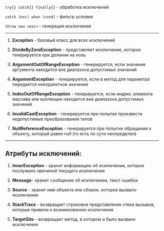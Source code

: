 `try{} catch{} finally{}` - обработка исключений

`catch (exc) when (cond)` - фильтр условия

`throw new <exc>` - генерация исключения

---

1. **Exception** - базовый класс для всех исключений
    
2. **DivideByZeroException** - представляет исключение, которое генерируется при делении на ноль
    
3. **ArgumentOutOfRangeException** - генерируется, если значение аргумента находится вне диапазона допустимых значений
    
4. **ArgumentException** - генерируется, если в метод для параметра передается некорректное значение
    
5. **IndexOutOfRangeException** - генерируется, если индекс элемента массива или коллекции находится вне диапазона допустимых значений
    
6. **InvalidCastException** - генерируется при попытке произвести недопустимые преобразования типов
    
7. **NullReferenceException** - генерируется при попытке обращения к объекту, который равен null (то есть по сути неопределен)
    

---

## Атрибуты исключений:

1. **InnerException** - хранит информацию об исключении, которое послужило причиной текущего исключения
    
2. **Message**- хранит сообщение об исключении, текст ошибки
    
3. **Source** - хранит имя объекта или сборки, которое вызвало исключение
    
4. **StackTrace** - возвращает строковое представление стека вызывов, которые привели к возникновению исключения
    
5. **TargetSite** - возвращает метод, в котором и было вызвано исключение